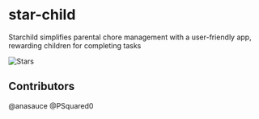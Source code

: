 # star-child
Starchild simplifies parental chore management with a user-friendly app, rewarding children for completing tasks


![Stars](https://github.com/Anasauce/star-child/assets/6962945/d77825b5-3f12-463d-a245-3121707bbcc2)



## Contributors
@anasauce
@PSquared0